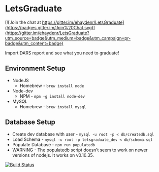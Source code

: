 # LetsGraduate

[![Join the chat at https://gitter.im/ehaydenr/LetsGraduate](https://badges.gitter.im/Join%20Chat.svg)](https://gitter.im/ehaydenr/LetsGraduate?utm_source=badge&utm_medium=badge&utm_campaign=pr-badge&utm_content=badge)

Import DARS report and see what you need to graduate!

Environment Setup
-----------------

* NodeJS
    * Homebrew - `brew install node`
* Node-dev
    * NPM - `npm -g install node-dev`
* MySQL
    * Homebrew - `brew install mysql`
   
Database Setup
--------------
* Create dev database with user - `mysql -u root -p < db/createdb.sql`
* Load Schema - `mysql -u root -p letsgraduate_dev < db/schema.sql`
* Populate Database - `npm run populatedb`
* WARNING - The populatedb script doesn't seem to work on newer versions of nodejs. It works on v0.10.35.

[![Build Status](https://travis-ci.org/ehaydenr/LetsGraduate.svg?branch=master)](https://travis-ci.org/ehaydenr/LetsGraduate)
